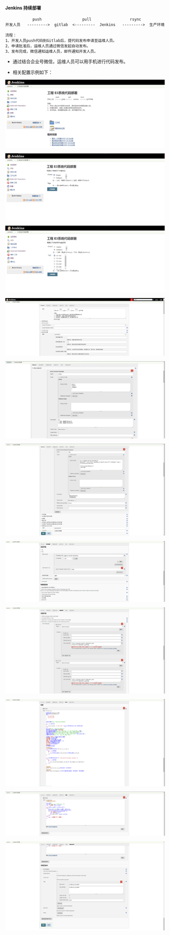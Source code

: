 #### **Jenkins 持续部署**

``` 
            push                  pull                 rsync 
开发人员   --------->  gitlab  <---------  Jenkins   --------->  生产环境 

流程： 
1、开发人员push代码到Gitlab后，提代码发布申请至运维人员。 
2、申请批准后，运维人员通过微信发起自动发布。 
3、发布完成，微信通知运维人员，邮件通知开发人员。
```

- 通过结合企业号微信，运维人员可以用手机进行代码发布。


- 相关配置示例如下：

![image](https://github.com/dayerong/Jenkins/blob/master/screenshots/liucheng.png?raw=true)

![image](https://github.com/dayerong/Jenkins/blob/master/screenshots/deploy.png?raw=true)

![image](https://github.com/dayerong/Jenkins/blob/master/screenshots/rollback.png?raw=true)

![image](https://github.com/dayerong/Jenkins/blob/master/screenshots/general_2.png?raw=true)

![image](https://github.com/dayerong/Jenkins/blob/master/screenshots/general_1.png?raw=true)

![image](https://github.com/dayerong/Jenkins/blob/master/screenshots/general_3.png?raw=true)

![image](https://github.com/dayerong/Jenkins/blob/master/screenshots/%E6%BA%90%E7%A0%81%E7%AE%A1%E7%90%86_1.png?raw=true)

![image](https://github.com/dayerong/Jenkins/blob/master/screenshots/%E6%9E%84%E5%BB%BA%E7%8E%AF%E5%A2%83_1.png?raw=true)

![image](https://github.com/dayerong/Jenkins/blob/master/screenshots/%E6%9E%84%E5%BB%BA_1.png?raw=true)

![image](https://github.com/dayerong/Jenkins/blob/master/screenshots/%E6%9E%84%E5%BB%BA_2.png?raw=true)

![image](https://github.com/dayerong/Jenkins/blob/master/screenshots/%E6%9E%84%E5%BB%BA%E5%90%8E%E6%93%8D%E4%BD%9C.png?raw=true)